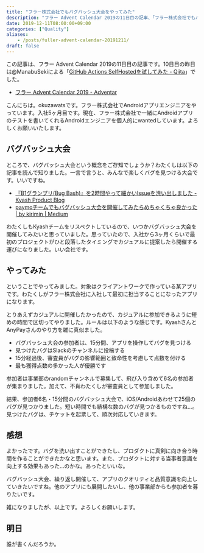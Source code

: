 ```yaml
---
title: "フラー株式会社でもバグバッシュ大会をやってみた"
description: "フラー Advent Calendar 2019の11日目の記事、「フラー株式会社でもバグバッシュ大会をやってみた」です。"
date: 2019-12-11T08:00:00+09:00
categories: ["Quality"]
aliases:
    - /posts/fuller-advent-calendar-20191211/
draft: false
---
```


この記事は、フラー Advent Calendar 2019の11日目の記事です。10日目の昨日は@ManabuSekiによる「[GitHub Actions SelfHostedを試してみた \- Qiita](https://qiita.com/ManabuSeki/items/bf6e66134f1a3fd91982)」でした。

- [フラー Advent Calendar 2019 \- Adventar](https://adventar.org/calendars/4155)

こんにちは。okuzawatsです。フラー株式会社でAndroidアプリエンジニアをやっています。入社5ヶ月目です。現在、フラー株式会社で一緒にAndroidアプリのテストを書いてくれるAndroidエンジニアを個人的にwantedしています。よろしくお願いいたします。

## バグバッシュ大会

ところで、バグバッシュ大会という概念をご存知でしょうか？わたくしは以下の記事を読んで知りました。一言で言うと、みんなで楽しくバグを見つける大会です。いいですね。

- [『B1グランプリ\(Bug Bash\)』を2時間やって細かいIssueを洗い出しました \- Kyash Product Blog](https://blog.kyash.co/entry/2018/02/02/170530)
- [paymoチームでもバグバッシュ大会を開催してみたらめちゃくちゃ良かった \| by kirimin \| Medium](https://medium.com/@kirimin/bug-bash-77ddb71cdc70)

わたくしもKyashチームをリスペクトしているので、いつかバグバッシュ大会を開催してみたいと思っていました。思っていたので、入社から3ヶ月くらいで最初のプロジェクトがひと段落したタイミングでカジュアルに提案したら開催する運びになりました。いい会社です。

## やってみた

ということでやってみました。対象はクライアントワークで作っている某アプリです。わたくしがフラー株式会社に入社して最初に担当することになったアプリになります。

とりあえずカジュアルに開催したかったので、カジュアルに参加できるように短めの時間で区切ってやりました。ルールは以下のような感じです。KyashさんとAnyPayさんのやり方を雑に真似ました。

- バグバッシュ大会の参加者は、15分間、アプリを操作してバグを見つける
- 見つけたバグはSlackのチャンネルに投稿する
- 15分経過後、審査員がバグの影響範囲と致命性を考慮して点数を付ける
- 最も獲得点数の多かった人が優勝です

参加者は事業部のrandomチャンネルで募集して、飛び入り含めて6名の参加者が集まりました。加えて、不肖わたくしが審査員として参加しました。

結果、参加者6名・15分間のバグバッシュ大会で、iOS/Androidあわせて25個のバグが見つかりました。短い時間でも結構な数のバグが見つかるものですね...。見つけたバグは、チケットを起票して、順次対応していきます。

## 感想

よかったです。バグを洗い出すことができたし、プロダクトに真剣に向き合う時間を作ることができたかなと思います。また、プロダクトに対する当事者意識を向上する効果もあった...のかな。あったといいな。

バグバッシュ大会、繰り返し開催して、アプリのクオリティと品質意識を向上していきたいですね。他のアプリにも展開したいし、他の事業部からも参加者を募りたいです。

雑になりましたが、以上です。よろしくお願いします。

## 明日

誰が書くんだろうか。
